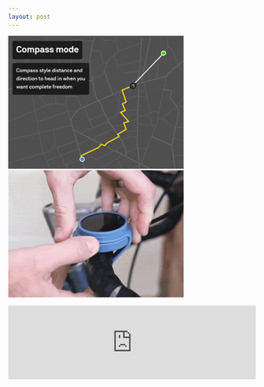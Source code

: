 ```yaml
---
layout: post
---
```


![beeline_path](images/nav_img/beeline/path.png)
![beeline_device](images/nav_img/beeline/installation.png)

<iframe width="100%" height="auto" src="https://cdn.shopify.com/s/files/1/1897/8919/t/28/assets/free_flow_optimised.gif?13935232937409926898" frameborder="0"></iframe>

<!--
    0. logo
    1. panel
    2. features
    3. installation
    4. app view
    -->
